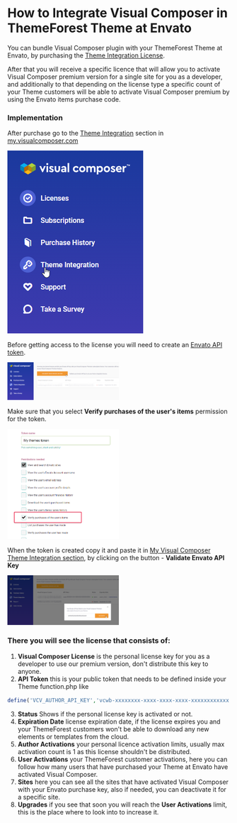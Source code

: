 # How to Integrate Visual Composer in ThemeForest Theme at Envato

You can bundle Visual Composer plugin with your ThemeForest Theme at Envato, by purchasing the [Theme Integration License](https://visualcomposer.com/theme-integration/). 

After that you will receive a specific licence that will allow you to activate Visual Composer premium version for a single site for you as a developer, and additionally to that depending on the license type a specific count of your Theme customers will be able to activate Visual Composer premium by using the Envato items purchase code. 

### Implementation

After purchase go to the [Theme Integration](https://my.visualcomposer.com/theme-integration/) section in [my.visualcomposer.com](https://my.visualcomposer.com/)

<img src="/img/docs/theme-integration-section.png" alt="Theme Integration" />

Before getting access to the license you will need to create an [Envato API token](https://build.envato.com/create-token/). 

<img width="50%" src="/img/docs/theme-integration-api-key-create.png" alt="Theme Integration API key create" /> 

Make sure that you select **Verify purchases of the user's items** permission for the token.

<img width="50%" src="/img/docs/theme-integration-api-key-create-2.png" alt="Theme Integration API key create" />

When the token is created copy it and paste it in [My Visual Composer Theme Integration section](https://my.visualcomposer.com/theme-integration/), by clicking on the button - **Validate Envato API Key**

<img width="50%" src="/img/docs/theme-integration-api-key-validate.png" alt="Theme Integration API key validate" /> 

### There you will see the license that consists of:

1. **Visual Composer License** is the personal license key for you as a developer to use our premium version, don't distribute this key to anyone.
2. **API Token** this is your public token that needs to be defined inside your Theme function.php like
```php
define('VCV_AUTHOR_API_KEY','vcwb-xxxxxxxx-xxxx-xxxx-xxxx-xxxxxxxxxxxx');
```
3. **Status** Shows if the personal license key is activated or not.
4. **Expiration Date** license expiration date, if the license expires you and your ThemeForest customers won't be able to download any new elements or templates from the cloud. 
5. **Author Activations** your personal licence activation limits, usually max activation count is 1 as this license shouldn't be distributed. 
6. **User Activations** your ThemeForest customer activations, here you can follow how many users that have purchased your Theme at Envato have activated Visual Composer.
7. **Sites** here you can see all the sites that have activated Visual Composer with your Envato purchase key, also if needed, you can deactivate it for a specific site.
8. **Upgrades** if you see that soon you will reach the **User Activations** limit, this is the place where to look into to increase it. 